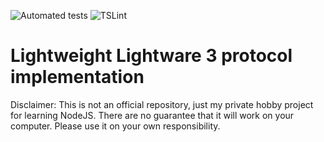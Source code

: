 ![Automated tests](https://github.com/fejesd/lwnoodle/actions/workflows/node.js.yml/badge.svg) ![TSLint](https://github.com/fejesd/lwnoodle/actions/workflows/lint.js.yml/badge.svg)

# Lightweight Lightware 3 protocol implementation

Disclaimer: This is not an official repository, just my private hobby project for learning NodeJS. There are no guarantee that it will work on your computer. Please use it on your own responsibility. 
